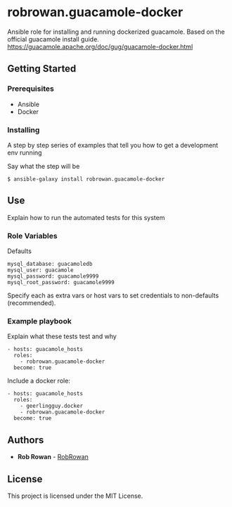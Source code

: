 # robrowan.guacamole-docker

Ansible role for installing and running dockerized guacamole. Based on the official guacamole install guide. https://guacamole.apache.org/doc/gug/guacamole-docker.html 

## Getting Started

### Prerequisites

* Ansible
* Docker

### Installing

A step by step series of examples that tell you how to get a development env running

Say what the step will be

```
$ ansible-galaxy install robrowan.guacamole-docker
```

## Use

Explain how to run the automated tests for this system

### Role Variables

Defaults

```
mysql_database: guacamoledb
mysql_user: guacamole
mysql_password: guacamole9999
mysql_root_password: guacamole9999
```
Specify each as extra vars or host vars to set credentials to non-defaults (recommended).


### Example playbook

Explain what these tests test and why

```
- hosts: guacamole_hosts
  roles:
    - robrowan.guacamole-docker
  become: true
```

Include a docker role:
```
- hosts: guacamole_hosts
  roles:
    - geerlingguy.docker
    - robrowan.guacamole-docker
  become: true
```

## Authors

* **Rob Rowan** - [RobRowan](https://github.com/robrowan)

## License

This project is licensed under the MIT License.


